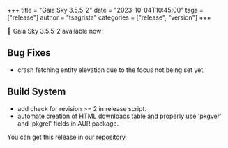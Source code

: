 +++
title = "Gaia Sky 3.5.5-2"
date = "2023-10-04T10:45:00"
tags = ["release"]
author = "tsagrista"
categories = ["release", "version"]
+++

📢 Gaia Sky 3.5.5-2 available now!

<!--more-->


## Bug Fixes
- crash fetching entity elevation due to the focus not being set yet.

## Build System
- add check for revision >= 2 in release script.
- automate creation of HTML downloads table and properly use 'pkgver' and 'pkgrel' fields in AUR package.

You can get this release in [our repository](https://gaia.ari.uni-heidelberg.de/gaiasky/releases//3.5.5-2.f09289b66/).